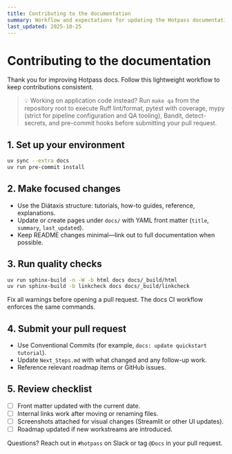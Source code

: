 ```yaml
---
title: Contributing to the documentation
summary: Workflow and expectations for updating the Hotpass documentation set.
last_updated: 2025-10-25
---
```


# Contributing to the documentation

Thank you for improving Hotpass docs. Follow this lightweight workflow to keep contributions consistent.

> 💡 Working on application code instead? Run `make qa` from the repository root to execute Ruff lint/format, pytest with coverage, mypy (strict for pipeline configuration and QA tooling), Bandit, detect-secrets, and pre-commit hooks before submitting your pull request.

## 1. Set up your environment

```bash
uv sync --extra docs
uv run pre-commit install
```

## 2. Make focused changes

- Use the Diátaxis structure: tutorials, how-to guides, reference, explanations.
- Update or create pages under `docs/` with YAML front matter (`title`, `summary`, `last_updated`).
- Keep README changes minimal—link out to full documentation when possible.

## 3. Run quality checks

```bash
uv run sphinx-build -n -W -b html docs docs/_build/html
uv run sphinx-build -b linkcheck docs docs/_build/linkcheck
```

Fix all warnings before opening a pull request. The docs CI workflow enforces the same commands.

## 4. Submit your pull request

- Use Conventional Commits (for example, `docs: update quickstart tutorial`).
- Update `Next_Steps.md` with what changed and any follow-up work.
- Reference relevant roadmap items or GitHub issues.

## 5. Review checklist

- [ ] Front matter updated with the current date.
- [ ] Internal links work after moving or renaming files.
- [ ] Screenshots attached for visual changes (Streamlit or other UI updates).
- [ ] Roadmap updated if new workstreams are introduced.

Questions? Reach out in `#hotpass` on Slack or tag `@Docs` in your pull request.
